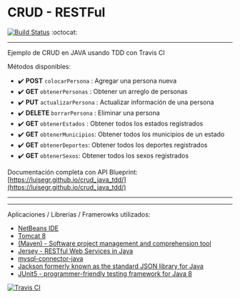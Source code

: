 # CRUD - RESTFul 
[![Build Status](https://travis-ci.org/LuisEGR/crud_java_tdd.svg?branch=master)](https://travis-ci.org/LuisEGR/crud_java_tdd) :octocat: 

---
Ejemplo de CRUD en JAVA usando TDD con Travis CI 



Métodos disponibles:
- :heavy_check_mark: **POST** `colocarPersona` : Agregar una persona nueva
- :heavy_check_mark: **GET** `obtenerPersonas` : Obtener un arreglo de personas
- :heavy_check_mark: **PUT** `actualizarPersona` : Actualizar información de una persona
- :heavy_check_mark: **DELETE** `borrarPersona` : Eliminar una persona
- :heavy_check_mark: **GET** `obtenerEstados` : Obtener todos los estados registrados
- :heavy_check_mark: **GET** `obtenerMunicipios`: Obtener todos los municipios de un estado
- :heavy_check_mark: **GET** `obtenerDeportes`: Obtener todos los deportes registrados
- :heavy_check_mark: **GET** `obtenerSexos`: Obtener todos los sexos registrados

Documentación completa con API Blueprint:
[https://luisegr.github.io/crud_java_tdd/](https://luisegr.github.io/crud_java_tdd/)


----
----
Aplicaciones / Librerias / Framerowks utilizados:

- [NetBeans IDE](https://netbeans.org/) 
- [Tomcat 8](http://tomcat.apache.org/)
- [(Maven) - Software project management and comprehension tool](https://maven.apache.org/)
- [Jersey - RESTful Web Services in Java](https://jersey.github.io/) 
- [mysql-connector-java](https://mvnrepository.com/artifact/mysql/mysql-connector-java) 
- [Jackson formerly known as the standard JSON library for Java](https://github.com/FasterXML/jackson) 
- [JUnit5 - programmer-friendly testing framework for Java 8](http://junit.org/)


[![Travis CI](https://workablehr.s3.amazonaws.com/uploads/account/logo/11901/large_Mascot-fullcolor-png.png)](https://travis-ci.org/)
